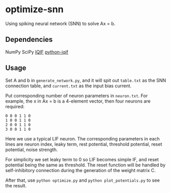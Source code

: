 # optimize-snn
Using spiking neural network (SNN) to solve Ax = b.

## Dependencies
NumPy
SciPy
[IQIF](https://github.com/twetto/iq-neuron)
[python-iqif](https://github.com/twetto/python-iqif)

## Usage
Set A and b in `generate_network.py`, and it will spit out `table.txt` as the SNN connection table, and `current.txt` as the input bias current.

Put corresponding number of neuron parameters in `neuron.txt`. For example, the x in Ax = b is a 4-element vector, then four neurons are required:

```
0 0 0 1 1 0
1 0 0 1 1 0
2 0 0 1 1 0
3 0 0 1 1 0
```

Here we use a typical LIF neuron. The corresponding parameters in each lines are neuron index, leaky term, rest potential, threshold potential, reset potential, noise strength.

For simplicity we set leaky term to 0 so LIF becomes simple IF, and reset potential being the same as threshold. The reset function will be handled by self-inhibitory connection during the generation of the weight matrix C.

After that, use `python optimize.py` and `python plot_potentials.py` to see the result.
